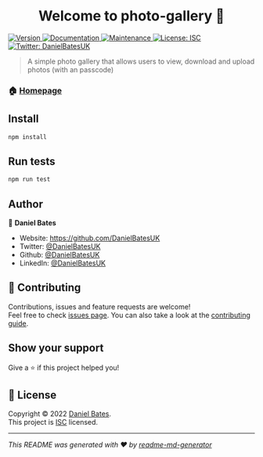 <h1 align="center">Welcome to photo-gallery 👋</h1>
<p>
  <a href="https://www.npmjs.com/package/photo-gallery" target="_blank">
    <img alt="Version" src="https://img.shields.io/npm/v/photo-gallery.svg">
  </a>
  <a href="https://github.com/DanielBatesUK/photo-gallery#readme" target="_blank">
    <img alt="Documentation" src="https://img.shields.io/badge/documentation-yes-brightgreen.svg" />
  </a>
  <a href="https://github.com/DanielBatesUK/photo-gallery/graphs/commit-activity" target="_blank">
    <img alt="Maintenance" src="https://img.shields.io/badge/Maintained%3F-yes-green.svg" />
  </a>
  <a href="https://github.com/DanielBatesUK/photo-gallery/blob/master/LICENSE" target="_blank">
    <img alt="License: ISC" src="https://img.shields.io/github/license/DanielBatesUK/photo-gallery" />
  </a>
  <a href="https://twitter.com/DanielBatesUK" target="_blank">
    <img alt="Twitter: DanielBatesUK" src="https://img.shields.io/twitter/follow/DanielBatesUK.svg?style=social" />
  </a>
</p>

> A simple photo gallery that allows users to view, download and upload photos (with an passcode)

### 🏠 [Homepage](https://github.com/DanielBatesUK/photo-gallery#readme)

## Install

```sh
npm install
```

## Run tests

```sh
npm run test
```

## Author

👤 **Daniel Bates**

* Website: https://github.com/DanielBatesUK
* Twitter: [@DanielBatesUK](https://twitter.com/DanielBatesUK)
* Github: [@DanielBatesUK](https://github.com/DanielBatesUK)
* LinkedIn: [@DanielBatesUK](https://linkedin.com/in/DanielBatesUK)

## 🤝 Contributing

Contributions, issues and feature requests are welcome!<br />Feel free to check [issues page](https://github.com/DanielBatesUK/photo-gallery/issues). You can also take a look at the [contributing guide](https://github.com/DanielBatesUK/photo-gallery/blob/master/CONTRIBUTING.md).

## Show your support

Give a ⭐️ if this project helped you!

## 📝 License

Copyright © 2022 [Daniel Bates](https://github.com/DanielBatesUK).<br />
This project is [ISC](https://github.com/DanielBatesUK/photo-gallery/blob/master/LICENSE) licensed.

***
_This README was generated with ❤️ by [readme-md-generator](https://github.com/kefranabg/readme-md-generator)_